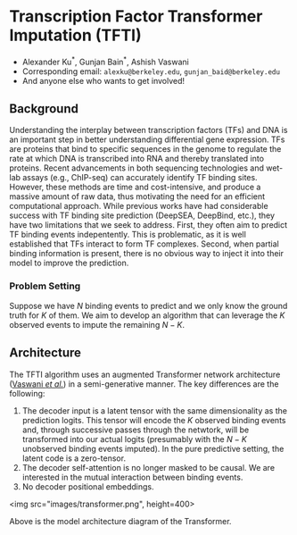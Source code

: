 # Transcription Factor Transformer Imputation (TFTI)
* Alexander Ku$^*$, Gunjan Bain$^*$, Ashish Vaswani
* Corresponding email: `alexku@berkeley.edu`, `gunjan_baid@berkeley.edu`
* And anyone else who wants to get involved!

## Background

Understanding the interplay between transcription factors (TFs) and DNA is an important step in better understanding differential gene expression. TFs are proteins that bind to specific sequences in the genome to regulate the rate at which DNA is transcribed into RNA and thereby translated into proteins. Recent advancements in both sequencing technologies and wet-lab assays (e.g., ChIP-seq) can accurately identify TF binding sites. However, these methods are time and cost-intensive, and produce a massive amount of raw data, thus motivating the need for an efficient computational approach.
While previous works have had considerable success with TF binding site prediction (DeepSEA, DeepBind, etc.), they have two limitations that we seek to address. First, they often aim to predict TF binding events indepentently. This is problematic, as it is well established that TFs interact to form TF complexes. Second, when partial binding information is present, there is no obvious way to inject it into their model to improve the prediction.


### Problem Setting
Suppose we have $N$ binding events to predict and we only know the ground truth for $K$ of them. We aim to develop an algorithm that can leverage the $K$ observed events to impute the remaining $N-K$.

## Architecture

The TFTI algorithm uses an augmented Transformer network architecture ([Vaswani *et al.*](http://papers.nips.cc/paper/7181-attention-is-all-you-need)) in a semi-generative manner. The key differences are the following:

1. The decoder input is a latent tensor with the same dimensionality as the prediction logits. This tensor will encode the $K$ observed binding events and, through successive passes through the netwtork, will be transformed into our actual logits (presumably with the $N-K$ unobserved binding events imputed). In the pure predictive setting, the latent code is a zero-tensor.
2. The decoder self-attention is no longer masked to be causal. We are interested in the mutual interaction between binding events.
3. No decoder positional embeddings.

<img src="images/transformer.png", height=400></img>

Above is the model architecture diagram of the Transformer. 